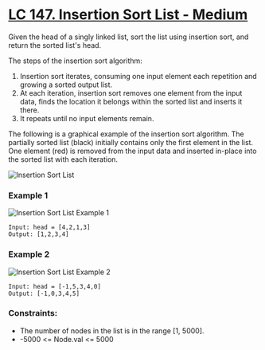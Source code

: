 # [LC 147. Insertion Sort List - Medium](https://leetcode.com/problems/insertion-sort-list/description/)


Given the head of a singly linked list, sort the list using insertion sort, and return the sorted list's head.

The steps of the insertion sort algorithm:

1. Insertion sort iterates, consuming one input element each repetition and growing a sorted output list.
2. At each iteration, insertion sort removes one element from the input data, finds the location it belongs within the sorted list and inserts it there.
3. It repeats until no input elements remain.  

The following is a graphical example of the insertion sort algorithm. The partially sorted list (black) initially contains only the first element in the list. One element (red) is removed from the input data and inserted in-place into the sorted list with each iteration.

![Insertion Sort List](https://upload.wikimedia.org/wikipedia/commons/0/0f/Insertion-sort-example-300px.gif) 

### Example 1

![Insertion Sort List Example 1](https://assets.leetcode.com/uploads/2021/03/04/sort1linked-list.jpg)  

```
Input: head = [4,2,1,3]
Output: [1,2,3,4]
```

### Example 2

![Insertion Sort List Example 2](https://assets.leetcode.com/uploads/2021/03/04/sort2linked-list.jpg)  


```
Input: head = [-1,5,3,4,0]
Output: [-1,0,3,4,5]
```

### Constraints:

- The number of nodes in the list is in the range [1, 5000].
- -5000 <= Node.val <= 5000